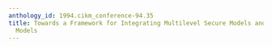 ```yaml
---
anthology_id: 1994.cikm_conference-94.35
title: Towards a Framework for Integrating Multilevel Secure Models and Temporal Data
  Models
---
```

